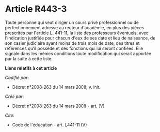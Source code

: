 # Article R443-3

Toute personne qui veut diriger un cours privé professionnel ou de perfectionnement adresse au recteur d'académie, en plus
des pièces prescrites par l'article L. 441-11, la liste des professeurs éventuels, avec l'indication justifiée pour chacun
d'eux de ses date et lieu de naissance, de son casier judiciaire ayant moins de trois mois de date, des titres et références
qu'il possède et des fonctions qui lui seront confiées. Elle signale dans les mêmes conditions toute modification qui serait
apportée par la suite à cette liste.

**Liens relatifs à cet article**

_Codifié par_:

  - Décret n°2008-263 du 14 mars 2008, v. init.

_Créé par_:

  - Décret n°2008-263 du 14 mars 2008 - art. (V)

_Cite_:

  - Code de l'éducation - art. L441-11 (V)
